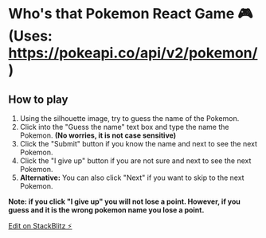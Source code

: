 # Who's that Pokemon React Game 🎮 (Uses: https://pokeapi.co/api/v2/pokemon/)

## How to play

1. Using the silhouette image, try to guess the name of the Pokemon.
2. Click into the "Guess the name" text box and type the name the Pokemon. **(No worries, it is not case sensitive)**
3. Click the "Submit" button if you know the name and next to see the next Pokemon.
4. Click the "I give up" button if you are not sure and next to see the next Pokemon.
5. **Alternative:** You can also click "Next" if you want to skip to the next Pokemon.

**Note: if you click "I give up" you will not lose a point. However, if you guess and it is the wrong pokemon name you lose a point.**

[Edit on StackBlitz ⚡️](https://stackblitz.com/edit/react-nm9nyr)
